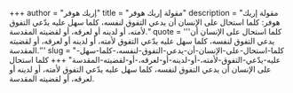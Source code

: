 +++
author = "إريك هوفر"
title = "مقولة إريك هوفر"
description = "مقولة إريك هوفر: كلما استحال على الإنسان أن يدعي التفوق لنفسه، كلما سهل عليه يدّعي التفوق لأمته، أو لدينه أو لعرقه، أو لقضيته المقدسة."
quote = '''كلما استحال على الإنسان أن يدعي التفوق لنفسه، كلما سهل عليه يدّعي التفوق لأمته، أو لدينه أو لعرقه، أو لقضيته المقدسة.'''
slug = "كلما-استحال-على-الإنسان-أن-يدعي-التفوق-لنفسه،-كلما-سهل-عليه-يدّعي-التفوق-لأمته،-أو-لدينه-أو-لعرقه،-أو-لقضيته-المقدسة"
+++
كلما استحال على الإنسان أن يدعي التفوق لنفسه، كلما سهل عليه يدّعي التفوق لأمته، أو لدينه أو لعرقه، أو لقضيته المقدسة.
